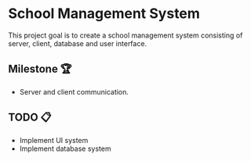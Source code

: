 # School Management System

This project goal is to create a school management system consisting of server, client, database and user interface.

## Milestone 🏆
* Server and client communication.

## TODO 📋
* Implement UI system
* Implement database system
